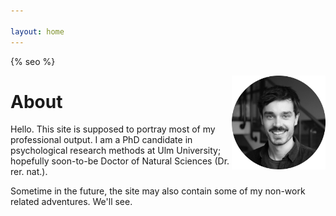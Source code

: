 ```yaml
---

layout: home
---
```

{% seo %}
<!-- Google tag (gtag.js) -->
<script async src="https://www.googletagmanager.com/gtag/js?id=G-NCG60VZ1HG"></script>
<script>
  window.dataLayer = window.dataLayer || [];
  function gtag(){dataLayer.push(arguments);}
  gtag('js', new Date());

  gtag('config', 'G-NCG60VZ1HG');
</script>

<img style="float: right;" src="/assets/images/me_bw.png" width="150">

# About
Hello. This site is supposed to portray most of my professional output. I am a PhD candidate in psychological research methods at Ulm University; hopefully soon-to-be Doctor of Natural Sciences (Dr. rer. nat.). 

Sometime in the future, the site may also contain some of my non-work related adventures. We'll see. 


